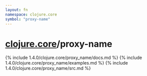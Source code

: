 ```yaml
---
layout: fn
namespace: clojure.core
symbol: "proxy-name"
---
```


# [clojure.core](../)/proxy-name

{% include 1.4.0/clojure.core/proxy_name/docs.md %}
{% include 1.4.0/clojure.core/proxy_name/examples.md %}
{% include 1.4.0/clojure.core/proxy_name/src.md %}

